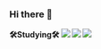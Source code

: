 ### Hi there 👋

<b>🛠️Studying🛠️<b>
<img src="https://img.shields.io/badge/Python-3776AB?style=flat-square&logo=Python&logoColor=#3776AB"/>
<img src="https://img.shields.io/badge/C-A8B9CC?style=flat-square&logo=C&logoColor=#3776AB"/>
  <img src="https://img.shields.io/badge/CSharp-239120?style=flat-square&logo=Csharp&logoColor=#239120"/>
<!--
**Ladpect/Ladpect** is a ✨ _special_ ✨ repository because its `README.md` (this file) appears on your GitHub profile.

Here are some ideas to get you started:

- 🔭 I’m currently working on ...
- 🌱 I’m currently learning ...
- 👯 I’m looking to collaborate on ...
- 🤔 I’m looking for help with ...
- 💬 Ask me about ...
- 📫 How to reach me: ...
- 😄 Pronouns: ...
- ⚡ Fun fact: ...
-->
